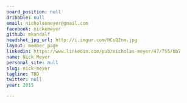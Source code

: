 ```yaml
---
board_position: null
dribbble: null
email: nicholasmeyer@gmail.com
facebook: nickemeyer
github: mkandalf
headshot_jpg_url: http://i.imgur.com/HCsQ2nm.jpg
layout: member_page
linkedin: https://www.linkedin.com/pub/nicholas-meyer/47/755/bb7
name: Nick Meyer
personal_site: null
slug: nick-meyer
tagline: TBD
twitter: null
year: 2015

---
```

